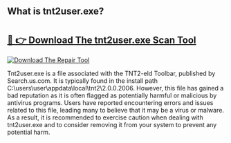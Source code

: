 ## What is tnt2user.exe? 

# <h2><a href="https://exedetect.com/download.php?tnt2user.exe">🔗 👉 Download The tnt2user.exe Scan Tool</a></h2>

[![Download The Repair Tool](https://exedetect.com/download-button.jpg)](https://exedetect.com/download.php?tnt2user.exe)

Tnt2user.exe is a file associated with the TNT2-eld Toolbar, published by Search.us.com. It is typically found in the install path C:\users\user\appdata\local\tnt2\2.0.0.2006. However, this file has gained a bad reputation as it is often flagged as potentially harmful or malicious by antivirus programs. Users have reported encountering errors and issues related to this file, leading many to believe that it may be a virus or malware. As a result, it is recommended to exercise caution when dealing with tnt2user.exe and to consider removing it from your system to prevent any potential harm.
